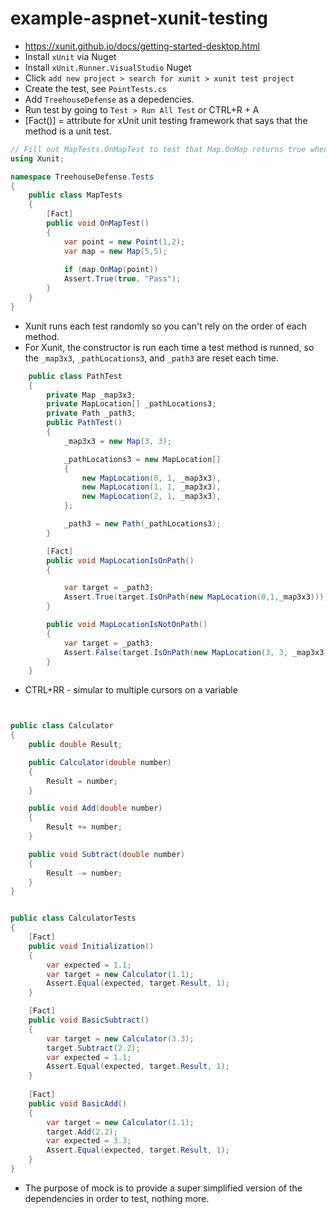 # example-aspnet-xunit-testing
- https://xunit.github.io/docs/getting-started-desktop.html
- Install `xUnit` via Nuget
- Install `xUnit.Runner.VisualStudio` Nuget
- Click `add new project > search for xunit > xunit test project`
- Create the test, see `PointTests.cs`
- Add `TreehouseDefense` as a depedencies.
- Run test by going to `Test > Run All Test` or CTRL+R + A
- [Fact()] = attribute for xUnit unit testing framework that says that the method is a unit test.

```csharp
// Fill out MapTests.OnMapTest to test that Map.OnMap returns true when passed a point that is on the map.
using Xunit;

namespace TreehouseDefense.Tests
{
    public class MapTests
    {
        [Fact]
        public void OnMapTest()
        {
            var point = new Point(1,2);
            var map = new Map(5,5);
            
            if (map.OnMap(point))
            Assert.True(true, "Pass");
        }
    }
}

```

- Xunit runs each test randomly so you can't rely on the order of each method.
- For Xunit, the constructor is run each time a test method is runned, so the `_map3x3`, `_pathLocations3`, and `_path3` are reset each time.
```csharp
    public class PathTest
    {
        private Map _map3x3;
        private MapLocation[] _pathLocations3;
        private Path _path3;
        public PathTest()
        {
            _map3x3 = new Map(3, 3);

            _pathLocations3 = new MapLocation[]
            {
                new MapLocation(0, 1, _map3x3),
                new MapLocation(1, 1, _map3x3),
                new MapLocation(2, 1, _map3x3),
            };

            _path3 = new Path(_pathLocations3);
        }

        [Fact]
        public void MapLocationIsOnPath()
        {

            var target = _path3;
            Assert.True(target.IsOnPath(new MapLocation(0,1,_map3x3)));
        }

        public void MapLocationIsNotOnPath()
        {
            var target = _path3;
            Assert.False(target.IsOnPath(new MapLocation(3, 3, _map3x3)));
        }
    }
```
- CTRL+RR - simular to multiple cursors on a variable

```csharp


public class Calculator
{
    public double Result;

    public Calculator(double number)
    {
        Result = number;
    }     

    public void Add(double number)
    {
        Result += number;
    }

    public void Subtract(double number)
    {
        Result -= number;
    }
}


public class CalculatorTests
{
    [Fact]
    public void Initialization()
    {
        var expected = 1.1;
        var target = new Calculator(1.1);
        Assert.Equal(expected, target.Result, 1);
    }

    [Fact]
    public void BasicSubtract()
    {
        var target = new Calculator(3.3);
        target.Subtract(2.2);
        var expected = 1.1;
        Assert.Equal(expected, target.Result, 1);
    }
    
    [Fact]
    public void BasicAdd()
    {
        var target = new Calculator(1.1);
        target.Add(2.2);
        var expected = 3.3;
        Assert.Equal(expected, target.Result, 1);
    }
}


```
- The purpose of mock is to provide a super simplified version of the dependencies in order to test, nothing more.

